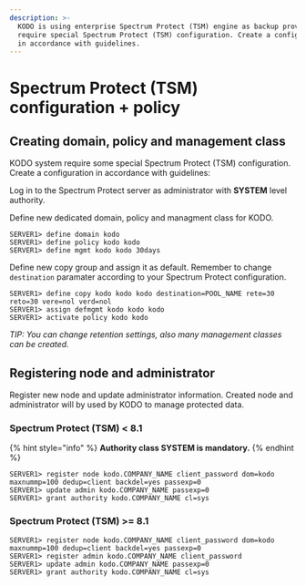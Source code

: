 ```yaml
---
description: >-
  KODO is using enterprise Spectrum Protect (TSM) engine as backup provider. We
  require special Spectrum Protect (TSM) configuration. Create a configuration
  in accordance with guidelines.
---
```


# Spectrum Protect \(TSM\) configuration + policy

## Creating domain, policy and management class

KODO system require some special Spectrum Protect \(TSM\) configuration. Create a configuration in accordance with guidelines:

Log in to the Spectrum Protect server as administrator with **SYSTEM** level authority.

Define new dedicated domain, policy and managment class for KODO.

```text
SERVER1> define domain kodo
SERVER1> define policy kodo kodo
SERVER1> define mgmt kodo kodo 30days
```

Define new copy group and assign it as default. Remember to change `destination` paramater according to your Spectrum Protect configuration.

```text
SERVER1> define copy kodo kodo kodo destination=POOL_NAME rete=30 reto=30 vere=nol verd=nol 
SERVER1> assign defmgmt kodo kodo kodo
SERVER1> activate policy kodo kodo
```

_TIP: You can change retention settings, also many management classes can be created._

## Registering node and administrator

Register new node and update administrator information. Created node and administrator will by used by KODO to manage protected data.

### **Spectrum Protect \(TSM\) &lt; 8.1**

{% hint style="info" %}
**Authority class SYSTEM is mandatory.**
{% endhint %}

```text
SERVER1> register node kodo.COMPANY_NAME client_password dom=kodo maxnummp=100 dedup=client backdel=yes passexp=0
SERVER1> update admin kodo.COMPANY_NAME passexp=0
SERVER1> grant authority kodo.COMPANY_NAME cl=sys
```

### **Spectrum Protect \(TSM\) &gt;= 8.1**

```text
SERVER1> register node kodo.COMPANY_NAME client_password dom=kodo maxnummp=100 dedup=client backdel=yes passexp=0
SERVER1> register admin kodo.COMPANY_NAME client_password
SERVER1> update admin kodo.COMPANY_NAME passexp=0
SERVER1> grant authority kodo.COMPANY_NAME cl=sys
```

